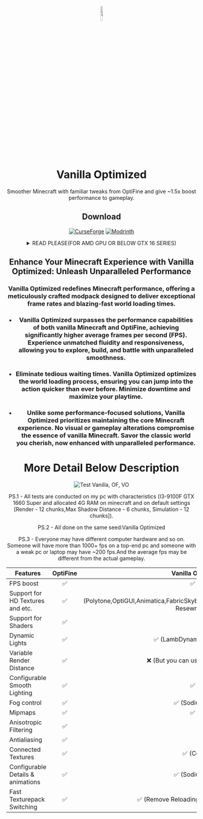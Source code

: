 <div align="center">

<img src="https://i.imgur.com/XNrsIvn.png" alt="VO logo" width="10%" height="10%">

# Vanilla Optimized


Smoother Minecraft with familiar tweaks from OptiFine and give ~1.5x boost performance to gameplay.

## Download

[![CurseForge][img-cf]][url-cf]
[![Modrinth][img-modrinth]][url-modrinth]

<details>
<summary>READ PLEASE(FOR AMD GPU OR BELOW GTX 16 SERIES)</summary>

### - This modpack uses the **nvidium** mod and uses an unusual technology (mesh shaders). If you have a graphics card from AMD or below GTX 16 series, please remove or disable the mod from the modpack. But according to the mod developer: "No, the mod is not functional on non-Nvidia systems, but the Nvidium will automatically disable itself. Your gameplay will not be affected."

</details>

## Enhance Your Minecraft Experience with Vanilla Optimized: Unleash Unparalleled Performance

### Vanilla Optimized redefines Minecraft performance, offering a meticulously crafted modpack designed to deliver exceptional frame rates and blazing-fast world loading times.
- ### Vanilla Optimized surpasses the performance capabilities of both vanilla Minecraft and OptiFine, achieving significantly higher average frames per second (FPS). Experience unmatched fluidity and responsiveness, allowing you to explore, build, and battle with unparalleled smoothness.
  
- ### Eliminate tedious waiting times. Vanilla Optimized optimizes the world loading process, ensuring you can jump into the action quicker than ever before. Minimize downtime and maximize your playtime.
  
- ### Unlike some performance-focused solutions, Vanilla Optimized prioritizes maintaining the core Minecraft experience. No visual or gameplay alterations compromise the essence of vanilla Minecraft. Savor the classic world you cherish, now enhanced with unparalleled performance.

#   More Detail Below Description

![Test Vanilla, OF, VO](https://i.imgur.com/cxrMBvD.png)

PS.1 - All tests are conducted on my pc with characteristics (I3-9100F GTX 1660 Super and allocated 4G RAM on minecraft and on default settings [Render - 12 chunks,Max Shadow Distance - 6 chunks, Simulation - 12 chunks]).

PS.2 - All done on the same seed:Vanilla Optimized

PS.3 - Everyone may have different computer hardware and so on. Someone will have more than 1000+ fps on a top-end pc and someone with a weak pc or laptop may have ~200 fps.And the average fps may be different from the actual gameplay.


| Features            | OptiFine              | Vanilla Optimized    |
|---------------------|:---------------------:|---------------------:|
| FPS boost           | ✅                   | ✅ (Sodium)     |
| Support for HD Textures and etc.| ✅              | ✅ (Polytone,OptiGUI,Animatica,FabricSkyboxes,CIT Resewn and etc)|
| Support for Shaders | ✅              | ✅ (Iris)           |
| Dynamic Lights | ✅ | ✅ (LambDynamicLights) |
| Variable Render Distance | ✅ | ❌ (But you can use Bobby) |
| Configurable Smooth Lighting | ✅ | ✅ (Sodium) |
| Fog control | ✅ | ✅ (Sodium Extra) |
| Mipmaps  | ✅ | ✅ (Sodium) |
| Anisotropic Filtering | ✅ | ❌ |
| Antialiasing | ✅ | ❌ |
| Connected Textures | ✅ | ✅ (Continuity) |
| Configurable Details & animations | ✅ | ✅ (Sodium Extra) |
| Fast Texturepack Switching | ✅ | ✅ (Remove Reloading Screen) |

<!-- Images -->
[img-cf]: <https://img.shields.io/curseforge/dt/396246?style=for-the-badge&label=CurseForge&color=orange&logoColor=orange&labelColor=black&logo=curseforge>
[img-discord]: <https://img.shields.io/badge/dynamic/json?url=https%3A%2F%2Fdiscordapp.com%2Fapi%2Finvites%2Ffabulously-optimized-859124104644788234%3Fwith_counts%3Dtrue&query=approximate_member_count&style=for-the-badge&label=Discord&color=5865F2&logoColor=white&labelColor=black&logo=discord>
[img-github]: <https://img.shields.io/github/stars/Fabulously-Optimized/fabulously-optimized?style=for-the-badge&label=Stars&color=white&logoColor=white&labelColor=black&logo=github>
[img-modrinth]: <https://img.shields.io/modrinth/dt/1KVo5zza?style=for-the-badge&label=Modrinth&color=darkgreen&labelColor=black&logo=modrinth>

<!-- URLs -->
[url-cf]: <https://gist.github.com/chizusrevenge/72f054c520d51a7378f5451f746e3006>
[url-modrinth]: <https://modrinth.com/modpack/vanillaoptimized>

